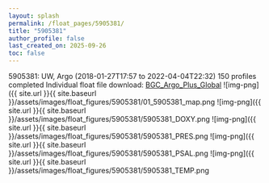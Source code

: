 ```yaml
---
layout: splash
permalink: /float_pages/5905381/
title: "5905381"
author_profile: false
last_created_on: 2025-09-26
toc: false
---
```

 
5905381: UW, Argo (2018-01-27T17:57 to 2022-04-04T22:32)
150 profiles completed
Individual float file download: [BGC_Argo_Plus_Global](https://ftp.soest.hawaii.edu/bgc_argo_plus/Individual_Floats/outliers_removed/5905381_Sprof_processed.nc)
![img-png]({{ site.url }}{{ site.baseurl }}/assets/images/float_figures/5905381/01_5905381_map.png
![img-png]({{ site.url }}{{ site.baseurl }}/assets/images/float_figures/5905381/5905381_DOXY.png
![img-png]({{ site.url }}{{ site.baseurl }}/assets/images/float_figures/5905381/5905381_PRES.png
![img-png]({{ site.url }}{{ site.baseurl }}/assets/images/float_figures/5905381/5905381_PSAL.png
![img-png]({{ site.url }}{{ site.baseurl }}/assets/images/float_figures/5905381/5905381_TEMP.png
